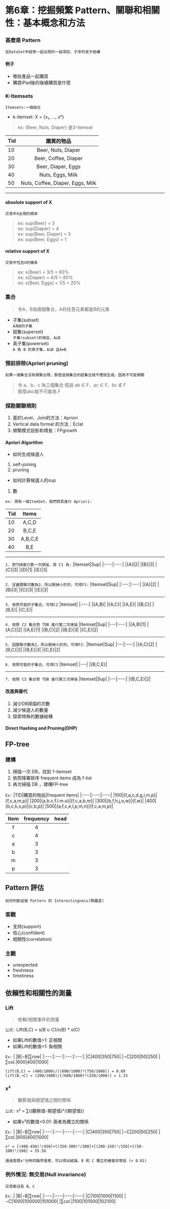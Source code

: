 # 第6章：挖掘頻繁 Pattern、關聯和相關性：基本概念和方法

### 甚麼是 Pattern
`在DataSet中經常一起出現的一組項目、子序列或子結構`
#### 例子
* 哪些產品一起購買
* 購買iPad後的後續購買是什麼

### K-Itemsets
`Itemsets:一個組合`
* k-itemset: X = {x₁, ..., xᵏ}
> ex: {Beer, Nuts, Diaper} 是3-itemset

|Tid|購買的物品|
|---|:---:|
|10|Beer, Nuts, Diaper|
|20|Beer, Coffee, Diaper|
|30|Beer, Diaper, Eggs|
|40|Nuts, Eggs, Milk|
|50|Nuts, Coffee, Diaper, Eggs, Milk|
***

#### **absolute** support of X
`交易中X出現的頻率`
> ex: sup{Beer} = 3 </br>
> ex: sup{Diaper} = 4 </br>
> ex: sup{Beer, Diaper} = 3 </br>
> ex: sup{Beer, Eggs} = 1 </br>

#### **relative** support of X
`交易中包含X的機率`
> ex: s{Beer} = 3/5 = 60% </br>
> ex: s{Diaper} = 4/5 = 80% </br>
> ex: s{Beer, Eggs} = 1/5 = 20% </br>

### 集合
> 令A、B為兩個集合，A的任意元素都是B的元素
* 子集(subset) </br>
`A為B的子集`
* 超集(superset) </br>
`子集(subset)的相反，A⊆B`
* 真子集(powerset) </br>
`A 為 B 的真子集，A⊆B 且A≠B`

### 預前排除(Apriori pruning)
`如果一個集合沒有頻繁出現，那麼這個集合的超集合就不應該生成，因為不可能頻繁`
> 令 a、b、c 為三個集合
> 假設 ab ∈ F、ac ∈ F、bc ∉ F </br>
> 那麼abc就不可能為 F

### 探勘關聯規則
1. 基於Level、Join的方法：Apriori
2. Vertical data format 的方法：Eclat
3. 頻繁模式投影和增長：FPgrowth

#### Apriori Algorithm
* 如何生成候選人
1. self-joining
2. pruning

* 如何計算候選人的sup
1. 數

`ex: 現有一個ItemSet，我們對其進行 Apriori:`

|Tid|Items|
|---|:---:|
|10|A,C,D|
|20|B,C,E|
|30|A,B,C,E|
|40|B,E|

***
`1. 對TDB進行第一次掃描，得 C1 為:`
|Itemset|Sup|
|:---:|:---:|
|{A}|2|
|{B}|3|
|{C}|3|
|{D}|1|
|{E}|3|

***
`2. 定義關聯次數為2，所以刪掉小於的，可得F1:`
|Itemset|Sup|
|:---:|:---:|
|{A}|2|
|{B}|3|
|{C}|3|
|{E}|3|

***
`3. 依照可能的子集合，可得C2`
|Itemset|
|:---:|
|{A,B}|
|{A,C}|
|{A,E}|
|{B,C}|
|{B,E}|
|{C,E}|

***
`4. 依照 C2 集合對 TDB 進行第二次掃描`
|Itemset|Sup|
|---|:---:|
|{A,B}|1|
|{A,C}|2|
|{A,E}|1|
|{B,C}|2|
|{B,E}|3|
|{C,E}|2|

***
`5. 因關聯次數為2，所以刪掉小於的，可得F2:`
|Itemset|Sup|
|---|:---:|
|{A,C}|2|
|{B,C}|2|
|{B,E}|3|
|{C,E}|2|

***
`6. 依照可能的子集合，可得C3`
|Itemset|
|---|
|{B,C,E}|

***
`7. 依照 C3 集合對 TDB 進行第三次掃描`
|Itemset|Sup|
|---|:---:|
|{B,C,E}|2|

#### 改進與替代
1. 減少DB掃描的次數
2. 減少候選人的數量
3. 探索特殊的數據結構

#### Direct Hashing and Pruning(DHP)

## FP-tree
### 建構
1. 掃描一次 DB，找到 1-itemset
2. 依照降冪排序 frequent items 成為 f-list
3. 再次掃描 DB ，建構FP-tree

`Ex:`
|TID|購買的物品|frequent items|
|:---:|:---:|:---:|
|100|{f,a,c,d,g,i,m,p}|{f,c,a,m,p}|
|200|{a.b.c.f.l.m.o}|{f,c,a,b,m}|
|300|{b,f,h,j,o,w}|{f,w}|
|400|{b,c,k,s,p}|{c,b,p}|
|500|{a,f,c,e,l,p,m,n}|{f,c,a,m,p}|

|Item|frequency|head|
|:---:|:---:|:---:|
|f|4||
|c|4||
|a|3||
|b|3||
|m|3||
|p|3||

## Pattern 評估
`如何判斷這個 Pattern 的 Interestingness(興趣度)`

### 客觀
* 支持(support)
* 信心(confident)
* 相關性(correlation)

### 主觀
* unexpected
* freshness
* timeliness

## 依賴性和相關性的測量
### Lift
> 依賴/相關事件的測量

`公式:`
Lift(B,C) = s(B ∪ C)/s(B) * s(C)

* 如果Lift的數值>1: 正相關
* 如果Lift的數值<1: 負相關

`Ex:`
| |B|¬B|∑row|
|:---:|:---:|:---:|:---:|
|C|400|350|750|
|¬C|200|50|250|
|∑col.|600|400|1000|

```
lift(B,C) = (400/1000)/[(600/1000)*(750/1000)] = 0.89
lift(B,¬C) = (200/1000)/[(600/1000)*(250/1000)] = 1.33
```
### x²
> 觀察值與期望值之間的關係

`公式:`
x² = ∑((觀察值-期望值)²/(期望值))

* 如果x²的數值<0.01: 兩者為獨立的關係

`Ex:`
| |B|¬B|∑row|
|:---:|:---:|:---:|:---:|
|C|400|350|750|
|¬C|200|50|250|
|∑col.|600|400|1000|

```
x² = [(400-450)²/450]+[(350-300)²/300]+[(200-150)²/150]+[(50-100)²/100] = 55.56
```
`通過查閱x²分佈的臨界值表，可以得出結論，B 和 C 獨立的機會非常低 (< 0.01)`

### 例外情況: 無交易(Null invariance)
`交易都沒有 B、C`

`Ex:`
| |B|¬B|∑row|
|:---:|:---:|:---:|:---:|
|C|100|1000|1100|
|¬C|1000|100000|101000|
|∑col.|1100|101000|102100|








